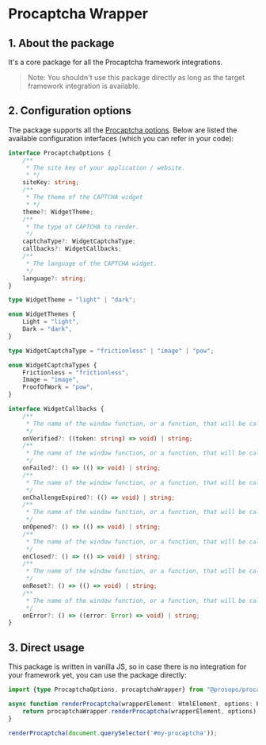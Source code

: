 # Procaptcha Wrapper

## 1. About the package

It's a core package for all the Procaptcha framework integrations.

> Note: You shouldn't use this package directly as long as the target framework integration is available.

## 2. Configuration options

The package supports all the [Procaptcha options](https://docs.prosopo.io/en/basics/client-side-rendering/).
Below are listed the available configuration interfaces (which you can refer in your code):

```typescript
interface ProcaptchaOptions {
    /**
     * The site key of your application / website.
     * */
    siteKey: string;
    /**
     * The theme of the CAPTCHA widget
     * */
    theme?: WidgetTheme;
    /**
     * The type of CAPTCHA to render.
     */
    captchaType?: WidgetCaptchaType;
    callbacks?: WidgetCallbacks;
    /**
     * The language of the CAPTCHA widget.
     */
    language?: string;
}

type WidgetTheme = "light" | "dark";

enum WidgetThemes {
    Light = "light",
    Dark = "dark",
}

type WidgetCaptchaType = "frictionless" | "image" | "pow";

enum WidgetCaptchaTypes {
    Frictionless = "frictionless",
    Image = "image",
    ProofOfWork = "pow",
}

interface WidgetCallbacks {
    /**
     * The name of the window function, or a function, that will be called when the CAPTCHA is verified.
     */
    onVerified?: ((token: string) => void) | string;
    /**
     * The name of the window function, or a function, that will be called when the CAPTCHA challenge fails.
     */
    onFailed?: () => (() => void) | string;
    /**
     * The name of the window function, or a function, that will be called when the CAPTCHA challenge expires.
     */
    onChallengeExpired?: (() => void) | string;
    /**
     * The name of the window function, or a function, that will be called when the CAPTCHA is opened.
     */
    onOpened?: () => (() => void) | string;
    /**
     * The name of the window function, or a function, that will be called when the CAPTCHA is closed.
     */
    onClosed?: () => (() => void) | string;
    /**
     * The name of the window function, or a function, that will be called when the CAPTCHA is reset.
     */
    onReset?: () => (() => void) | string;
    /**
     * The name of the window function, or a function, that will be called when an error occurs.
     */
    onError?: () => ((error: Error) => void) | string;
}
```

## 3. Direct usage

This package is written in vanilla JS, so in case there is no integration for your framework yet, you can use the package
directly:

```typescript
import {type ProcaptchaOptions, procaptchaWrapper} from "@prosopo/procaptcha-wrapper";

async function renderProcaptcha(wrapperElement: HtmlElement, options: ProcaptchaOptions): Promise<void> {
    return procaptchaWrapper.renderProcaptcha(wrapperElement, options);
}

renderProcaptcha(document.querySelector('#my-procaptcha'));
```
